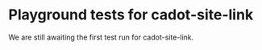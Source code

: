 # Playground tests for cadot-site-link
We are still awaiting the first test run for cadot-site-link.
